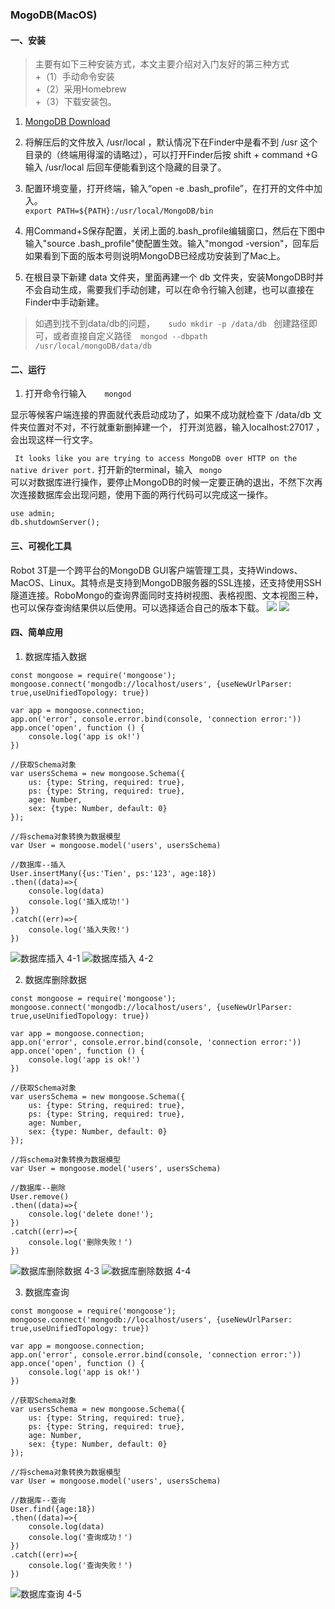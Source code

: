 
### MogoDB(MacOS)
#### 一、安装
> 主要有如下三种安装方式，本文主要介绍对入门友好的第三种方式   
> +（1）手动命令安装   
> +（2）采用Homebrew   
> +（3）下载安装包。   
   
1. [MongoDB Download](https://www.mongodb.com/download-center?jmp=nav#community)   

2. 将解压后的文件放入 /usr/local ，默认情况下在Finder中是看不到 /usr 这个目录的（终端用得溜的请略过），可以打开Finder后按 shift + command +G 输入 /usr/local 后回车便能看到这个隐藏的目录了。   

3. 配置环境变量，打开终端，输入“open -e .bash_profile”，在打开的文件中加入。   
```export PATH=${PATH}:/usr/local/MongoDB/bin```   

4. 用Command+S保存配置，关闭上面的.bash_profile编辑窗口，然后在下图中输入"source .bash_profile"使配置生效。输入"mongod -version"，回车后如果看到下面的版本号则说明MongoDB已经成功安装到了Mac上。   

5. 在根目录下新建 data 文件夹，里面再建一个 db 文件夹，安装MongoDB时并不会自动生成，需要我们手动创建，可以在命令行输入创建，也可以直接在Finder中手动新建。   
> 如遇到找不到data/db的问题，```    sudo mkdir -p /data/db  ``` 创建路径即可，或者直接自定义路径```   mongod --dbpath /usr/local/mongoDB/data/db    ```   

#### 二、运行
1. 打开命令行输入```    mongod```   

显示等候客户端连接的界面就代表启动成功了，如果不成功就检查下 /data/db 文件夹位置对不对，不行就重新删掉建一个， 打开浏览器，输入localhost:27017 ，会出现这样一行文字。   

``` It looks like you are trying to access MongoDB over HTTP on the native driver port.```      打开新的terminal，输入  ``` mongo```      
可以对数据库进行操作，要停止MongoDB的时候一定要正确的退出，不然下次再次连接数据库会出现问题，使用下面的两行代码可以完成这一操作。   

```
use admin;
db.shutdownServer();
```   
   
#### 三、可视化工具   
      

Robot 3T是一个跨平台的MongoDB GUI客户端管理工具，支持Windows、MacOS、Linux。其特点是支持到MongoDB服务器的SSL连接，还支持使用SSH隧道连接。RoboMongo的查询界面同时支持树视图、表格视图、文本视图三种，也可以保存查询结果供以后使用。可以选择适合自己的版本下载。
![](https://tva1.sinaimg.cn/large/006y8mN6ly1g7tjg6wbn0j312c0lndh7.jpg)
![](https://tva1.sinaimg.cn/large/006y8mN6ly1g7tjg6nfoej31290lnq3i.jpg)
   
   
#### 四、简单应用   
      

1. 数据库插入数据   

```
const mongoose = require('mongoose');
mongoose.connect('mongodb://localhost/users', {useNewUrlParser: true,useUnifiedTopology: true})

var app = mongoose.connection;
app.on('error', console.error.bind(console, 'connection error:'))
app.once('open', function () {
    console.log('app is ok!')
})

//获取Schema对象
var usersSchema = new mongoose.Schema({
    us: {type: String, required: true},
    ps: {type: String, required: true},
    age: Number,
    sex: {type: Number, default: 0}
});

//将schema对象转换为数据模型
var User = mongoose.model('users', usersSchema)

//数据库--插入
User.insertMany({us:'Tien', ps:'123', age:18})
.then((data)=>{
    console.log(data)
    console.log('插入成功!')
})
.catch((err)=>{
    console.log('插入失败!')
})
```
   
![数据库插入 4-1](https://tva1.sinaimg.cn/large/006y8mN6ly1g7tjtym2pyj30wy0bu74d.jpg)
![数据库插入 4-2](https://tva1.sinaimg.cn/large/006y8mN6ly1g7tjtyu6s0j31oi0fot9i.jpg)
   

2. 数据库删除数据   

```
const mongoose = require('mongoose');
mongoose.connect('mongodb://localhost/users', {useNewUrlParser: true,useUnifiedTopology: true})

var app = mongoose.connection;
app.on('error', console.error.bind(console, 'connection error:'))
app.once('open', function () {
    console.log('app is ok!')
})

//获取Schema对象
var usersSchema = new mongoose.Schema({
    us: {type: String, required: true},
    ps: {type: String, required: true},
    age: Number,
    sex: {type: Number, default: 0}
});

//将schema对象转换为数据模型
var User = mongoose.model('users', usersSchema)

//数据库--删除
User.remove()
.then((data)=>{
    console.log('delete done!');
})
.catch((err)=>{
    console.log('删除失败！')
})
```
   
![数据库删除数据 4-3](https://tva1.sinaimg.cn/large/006y8mN6ly1g7tk0ufb45j30x00byaa1.jpg)
![数据库删除数据 4-4](https://tva1.sinaimg.cn/large/006y8mN6ly1g7tk0ungbgj31ok0gs3zd.jpg)
   

3. 数据库查询
   
```
const mongoose = require('mongoose');
mongoose.connect('mongodb://localhost/users', {useNewUrlParser: true,useUnifiedTopology: true})

var app = mongoose.connection;
app.on('error', console.error.bind(console, 'connection error:'))
app.once('open', function () {
    console.log('app is ok!')
})

//获取Schema对象
var usersSchema = new mongoose.Schema({
    us: {type: String, required: true},
    ps: {type: String, required: true},
    age: Number,
    sex: {type: Number, default: 0}
});

//将schema对象转换为数据模型
var User = mongoose.model('users', usersSchema)

//数据库--查询
User.find({age:18})
.then((data)=>{
    console.log(data)
    console.log('查询成功！')
})
.catch((err)=>{
    console.log('查询失败！')
})
```
   
![数据库查询 4-5](https://tva1.sinaimg.cn/large/006y8mN6ly1g7tk7nm5ruj30wz0c2jrh.jpg)